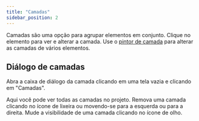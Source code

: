 ```yaml
---
title: "Camadas"
sidebar_position: 2
---
```


Camadas são uma opção para agrupar elementos em conjunto. Clique no elemento para ver e alterar a camada. Use o [pintor de camada](painters/layer.md) para alterar as camadas de vários elementos.

## Diálogo de camadas

Abra a caixa de diálogo da camada clicando em uma tela vazia e clicando em "Camadas".

Aqui você pode ver todas as camadas no projeto. Remova uma camada clicando no ícone de lixeira ou movendo-se para a esquerda ou para a direita. Mude a visibilidade de uma camada clicando no ícone de olho.
